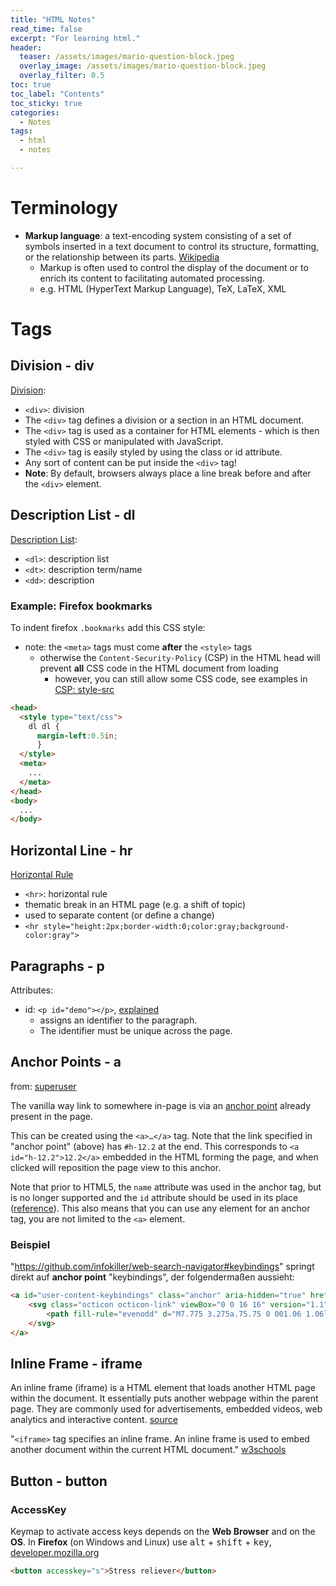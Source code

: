 ```yaml
---
title: "HTML Notes"
read_time: false
excerpt: "For learning html."
header:
  teaser: /assets/images/mario-question-block.jpeg
  overlay_image: /assets/images/mario-question-block.jpeg
  overlay_filter: 0.5 
toc: true
toc_label: "Contents"
toc_sticky: true
categories:
  - Notes
tags:
  - html
  - notes

---
```


# Terminology

- **Markup language**: a text-encoding system consisting of a set of symbols inserted in a text document to control its structure, formatting, or the relationship between its parts. [Wikipedia](https://en.wikipedia.org/wiki/Markup_language)
  - Markup is often used to control the display of the document or to enrich its content to facilitating automated processing.
  - e.g. HTML (HyperText Markup Language), TeX, LaTeX, XML

# Tags

## Division - div

[Division](https://www.w3schools.com/tags/tag_div.ASP):
- `<div>`: division
- The `<div>` tag defines a division or a section in an HTML document.
- The `<div>` tag is used as a container for HTML elements - which is then styled with CSS or manipulated with JavaScript.
- The `<div>` tag is easily styled by using the class or id attribute.
- Any sort of content can be put inside the `<div>` tag! 
- **Note**: By default, browsers always place a line break before and after the `<div>` element.

## Description List - dl

[Description List](https://www.w3schools.com/tags/tag_dl.asp):
- `<dl>`: description list
- `<dt>`: description term/name
- `<dd>`: description

### Example: Firefox bookmarks

To indent firefox `.bookmarks` add this CSS style: 
- note: the `<meta>` tags must come **after** the `<style>` tags
  - otherwise the `Content-Security-Policy` (CSP) in the HTML head will prevent **all** CSS code in the HTML document from loading
    - however, you can still allow some CSS code, see examples in [CSP: style-src](https://developer.mozilla.org/en-US/docs/Web/HTTP/Headers/Content-Security-Policy/style-src)

```html
<head>
  <style type="text/css">
    dl dl {
      margin-left:0.5in;
      }
  </style>
  <meta>
    ...
  </meta>
</head>
<body>
  ...
</body>
```

## Horizontal Line - hr

[Horizontal Rule](https://www.w3schools.com/tags/tag_hr.asp)
- `<hr>`: horizontal rule
- thematic break in an HTML page (e.g. a shift of topic)
- used to separate content (or define a change)
- `<hr style="height:2px;border-width:0;color:gray;background-color:gray">`

## Paragraphs - p

Attributes: 
- id: `<p id="demo"></p>`, [explained]( https://www.dofactory.com/html/p/id )
  - assigns an identifier to the paragraph.
  - The identifier must be unique across the page.

## Anchor Points - a

from: [superuser](https://superuser.com/a/382083)

The vanilla way link to somewhere in-page is via an [anchor point](https://www.w3.org/TR/html4/struct/links.html#h-12.2) already present in the page.

This can be created using the `<a>…</a>` tag. Note that the link specified in "anchor point" (above) has `#h-12.2` at the end. This corresponds to `<a id="h-12.2">12.2</a>` embedded in the HTML forming the page, and when clicked will reposition the page view to this anchor.

Note that prior to HTML5, the `name` attribute was used in the anchor tag, but is no longer supported and the `id` attribute should be used in its place ([reference](https://www.w3schools.com/tags/tag_a.asp)). This also means that you can use any element for an anchor tag, you are not limited to the `<a>` element.

### Beispiel

"https://github.com/infokiller/web-search-navigator#keybindings" springt direkt auf **anchor point** "keybindings", der folgendermaßen aussieht:

```html
<a id="user-content-keybindings" class="anchor" aria-hidden="true" href="#keybindings">
	<svg class="octicon octicon-link" viewBox="0 0 16 16" version="1.1" width="16" height="16" aria-hidden="true">
		<path fill-rule="evenodd" d="M7.775 3.275a.75.75 0 001.06 1.06l1.25-1.25a2 2 0 112.83 2.83l-2.5 2.5a2 2 0 01-2.83 0 .75.75 0 00-1.06 1.06 3.5 3.5 0 004.95 0l2.5-2.5a3.5 3.5 0 00-4.95-4.95l-1.25 1.25zm-4.69 9.64a2 2 0 010-2.83l2.5-2.5a2 2 0 012.83 0 .75.75 0 001.06-1.06 3.5 3.5 0 00-4.95 0l-2.5 2.5a3.5 3.5 0 004.95 4.95l1.25-1.25a.75.75 0 00-1.06-1.06l-1.25 1.25a2 2 0 01-2.83 0z"></path>
	</svg>
</a>
```

## Inline Frame - iframe

An inline frame (iframe) is a HTML element that loads another HTML page within the document. It essentially puts another webpage within the parent page. They are commonly used for advertisements, embedded videos, web analytics and interactive content. [source](https://www.techtarget.com/whatis/definition/IFrame-Inline-Frame)

"`<iframe>` tag specifies an inline frame. An inline frame is used to embed another document within the current HTML document." [w3schools](https://www.w3schools.com/tags/tag_iframe.ASP)

## Button - button

### AccessKey

Keymap to activate access keys depends on the **Web Browser** and on the **OS**. In **Firefox** (on Windows and Linux) use <kbd>alt</kbd> + <kbd>shift</kbd> + <kbd>key</kbd>, [developer.mozilla.org](https://developer.mozilla.org/en-US/docs/Web/HTML/Global_attributes/accesskey)

```html
<button accesskey="s">Stress reliever</button>
```
